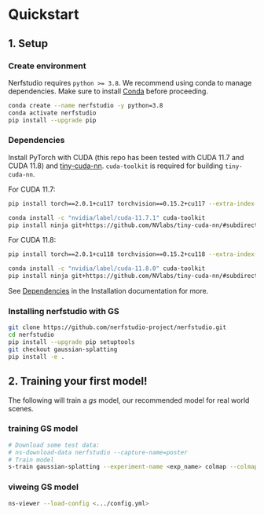 
# Quickstart

## 1. Setup

### Create environment

Nerfstudio requires `python >= 3.8`. We recommend using conda to manage dependencies. Make sure to install [Conda](https://docs.conda.io/miniconda.html) before proceeding.

```bash
conda create --name nerfstudio -y python=3.8
conda activate nerfstudio
pip install --upgrade pip
```

### Dependencies

Install PyTorch with CUDA (this repo has been tested with CUDA 11.7 and CUDA 11.8) and [tiny-cuda-nn](https://github.com/NVlabs/tiny-cuda-nn).
`cuda-toolkit` is required for building `tiny-cuda-nn`.

For CUDA 11.7:

```bash
pip install torch==2.0.1+cu117 torchvision==0.15.2+cu117 --extra-index-url https://download.pytorch.org/whl/cu117

conda install -c "nvidia/label/cuda-11.7.1" cuda-toolkit
pip install ninja git+https://github.com/NVlabs/tiny-cuda-nn/#subdirectory=bindings/torch
```

For CUDA 11.8:

```bash
pip install torch==2.0.1+cu118 torchvision==0.15.2+cu118 --extra-index-url https://download.pytorch.org/whl/cu118

conda install -c "nvidia/label/cuda-11.8.0" cuda-toolkit
pip install ninja git+https://github.com/NVlabs/tiny-cuda-nn/#subdirectory=bindings/torch
```

See [Dependencies](https://github.com/nerfstudio-project/nerfstudio/blob/main/docs/quickstart/installation.md#dependencies)
in the Installation documentation for more.

### Installing nerfstudio with GS

```bash
git clone https://github.com/nerfstudio-project/nerfstudio.git
cd nerfstudio
pip install --upgrade pip setuptools
git checkout gaussian-splatting
pip install -e .
```

## 2. Training your first model!

The following will train a _gs_ model, our recommended model for real world scenes.

### training GS model 
```bash
# Download some test data:
# ns-download-data nerfstudio --capture-name=poster
# Train model
s-train gaussian-splatting --experiment-name <exp_name> colmap --colmap_path sparse/0  --data <data_path>
```
### viweing GS model 

```bash 
ns-viewer --load-config <.../config.yml> 
```

